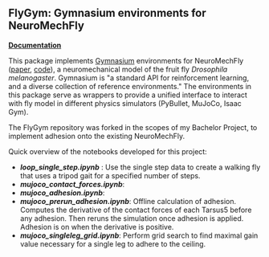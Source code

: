 ## FlyGym: Gymnasium environments for NeuroMechFly

[**Documentation**](https://nely-epfl.github.io/flygym/)

This package implements [Gymnasium](https://gymnasium.farama.org) environments for NeuroMechFly ([paper](https://doi.org/10.1038/s41592-022-01466-7), [code](https://github.com/NeLy-EPFL/NeuroMechFly)), a neuromechanical model of the fruit fly _Drosophila melanogaster_. Gymnasium is "a standard API for reinforcement learning, and a diverse collection of reference environments." The environments in this package serve as wrappers to provide a unified interface to interact with fly model in different physics simulators (PyBullet, MuJoCo, Isaac Gym).

The FlyGym repository was forked in the scopes of my Bachelor Project, to implement adhesion onto the existing NeuroMechFly. 

Quick overview of the notebooks developed for this project: 
- ***loop_single_step.ipynb*** : Use the single step data to create a walking fly that uses a tripod gait for a specified number of steps. 
- ***mujoco_contact_forces.ipynb***: 
- ***mujoco_adhesion.ipynb***: 
- ***mujoco_prerun_adhesion.ipynb***: Offline calculation of adhesion. Computes the derivative of the contact forces of each Tarsus5 before any adhesion. Then reruns the simulation once adhesion is applied. Adhesion is on when the derivative is positive. 
- ***mujoco_singleleg_grid.ipynb***: Perform grid search to find maximal gain value necessary for a single leg to adhere to the ceiling. 
